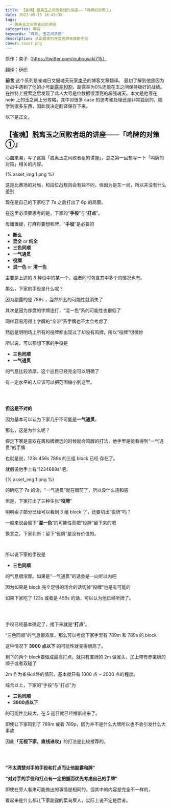 ```yaml
---
title: 【雀魂】脱离玉之间败者组的讲座——「鸣牌的对策①」
date: 2022-05-15 16:45:38
tags:
  - 脱离玉之间败者组的讲座
categories: 麻将
keywords: '麻将, 玉之间讲座'
description: 从副露家的序盘舍牌来推断手役
cover: cover.png
---
```

原作：束子（https://twitter.com/inubousaki715）

翻译：伊织

<strong>前言</strong>
这个系列是雀魂日文服魂天玩家[束子](https://ako.sapk.ch/player/71998504/12)的博客文章翻译。
最初了解到他是因为对战中遇到了他的小号[副露率10割](https://ako.sapk.ch/player/70501673/12)，副露率为0%还能在玉之间保持极好的战绩。在推特上搜索之后发现了此人大号是位数据很漂亮的超强魂天。本文是他写在 note 上的玉之间上分攻略，其中对很多 case 的思考和处理还是非常独到的，能学到很多东西，因此我决定翻译保存下来。


以下是正文。
<br />

## 【雀魂】脱离玉之间败者组的讲座——「鸣牌的对策①」
心血来潮，写了这篇「脱离玉之间败者组的讲座」，总之第一回想写一下「鸣牌的对策」相关的内容。

{% asset_img 1.png  %}

这是比赛场的对局，和段位战规则会有些不同，但因为是东一局，所以并没有什么差别

现在是自己的下家吃了 7s 之后打出了 6p 的局面。

在这里必须要思考的是，下家的“<strong>手役</strong>”与“<strong>打点</strong>”。

毋庸置疑，打麻将要想和牌，“<strong>手役</strong>”是必要的

- <strong>断幺</strong>
- <strong>混全</strong> or <strong>纯全</strong>
- <strong>三色同顺</strong>
- <strong>一气通贯</strong>
- <strong>役牌</strong>
- <strong>混一色</strong> or <strong>清一色</strong>

主要是上述的 8 种役中的某一个，或者同时包含其中多个的情况也有。

那么，下家的手役是什么呢？

因为副露的是 789s ，当然断幺的可能性就消失了

其次是因为序盘的字牌连打，“混一色”系的可能性也很低了

同样容易用得上字牌的“全带”系手牌也不太会考虑了

然后是明明场上所有的役牌都出现过了却没有鸣牌，所以“役牌”很微妙

所以说，可以预想下家的手役是

- <strong>三色同顺</strong>
- <strong>一气通贯</strong>

的气息比较浓厚，这个巡目已经完全可以明确了

有一定水平的人应该可以把范围缩小到这里。

<br />
<br />

<strong>但这是不对的</strong>

因为基本可以认为下家几乎不可能是<strong>一气通贯</strong>。

那么，这是为什么呢？

假定下家是喜欢在离和牌很远的时候就会鸣牌的打法，他手里是能看得到“一气通贯”的手牌

也就是说，123s 456s 789s 的三组 block 已经 存在了。

就假设他手上有“1234689s”吧，

{% asset_img 1.png  %}

的确吃了 7s 的话，“一气通贯”就在眼前了，所以没什么违和感

但是，下家打出了三种生张“<strong>役牌</strong>”

明明索子部分已经可以看到 3 组 block 了，还要切出“役牌”吗？

一般来说会留下“<strong>混一色</strong>”的可能性而把“役牌”留下来的吧

换言之，下家判断：留下“役牌”是没有价值的。

<br />

所以说下家的手役是

- <strong>三色同顺</strong>

的气息很浓厚。如果是“一气通贯”的话会是一向听以内吧

因为如果是 block 完全足够的场合的话切掉“役牌”也是有可能的

如果下家吃了 123s 或者是 456s 的话，可以认为他已经听牌了。

<br />
<br />

手役已经基本确定了，接下来就是“<strong>打点</strong>”。

“三色同顺”的气息很浓厚，那么可以考虑下家手里有 789m 和 789s 的 block

这种情况下 <strong>3900 点以下</strong> 的可能性就变得很高了。

剩下的两个 block要做成最高打点，就只有宝牌的 2m 做雀头，加上带有赤宝牌的顺子或者双碰了

2m 作为雀头以外的情形，基本就只有 1000 点 ~ 2000 点的程度。

综合以上，下家的“手役”与“打点”为

- <strong>三色同顺</strong>
- <strong>3900点以下</strong>

的可能性比较大，在 5 巡目就已经推断出来了。

即使让下家鸣到了 789m 或者 789p，因为并不是什么大牌所以也不会引发什么大事故

因此<strong>「无视下家，直线进攻」</strong>的打法是比较推荐的。

<br />
<br />


<strong>“不太清楚对手的手役和打点而让他副露和牌”</strong>

<strong>“对对手的手役和打点有一定把握而优先考虑自己的手牌”</strong>

即使在旁人看来可能做出的事情是相同的，但其中的内容是完全不一样的，

看起来是什么都让下家副露的菜鸟屎人，实际上说不定是后者。
